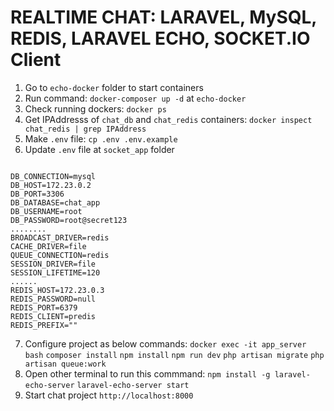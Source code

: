# REALTIME CHAT: LARAVEL, MySQL, REDIS, LARAVEL ECHO, SOCKET.IO Client

1) Go to `echo-docker` folder to start containers
2) Run command: `docker-composer up -d` at `echo-docker`
3) Check running dockers: `docker ps`
4) Get IPAddresss of `chat_db` and `chat_redis` containers: `docker inspect chat_redis | grep IPAddress`
5) Make `.env` file: `cp .env .env.example`
6) Update `.env` file at `socket_app` folder
<pre><code>
DB_CONNECTION=mysql
DB_HOST=172.23.0.2
DB_PORT=3306
DB_DATABASE=chat_app
DB_USERNAME=root
DB_PASSWORD=root@secret123
........
BROADCAST_DRIVER=redis
CACHE_DRIVER=file
QUEUE_CONNECTION=redis
SESSION_DRIVER=file
SESSION_LIFETIME=120
......
REDIS_HOST=172.23.0.3
REDIS_PASSWORD=null
REDIS_PORT=6379
REDIS_CLIENT=predis
REDIS_PREFIX=""
</code></pre>
7) Configure project as below commands:
`docker exec -it app_server bash`
`composer install`
`npm install`
`npm run dev`
`php artisan migrate`
`php artisan queue:work`
8) Open other terminal to run this commmand:
`npm install -g laravel-echo-server`
`laravel-echo-server start`
9) Start chat project `http://localhost:8000`
